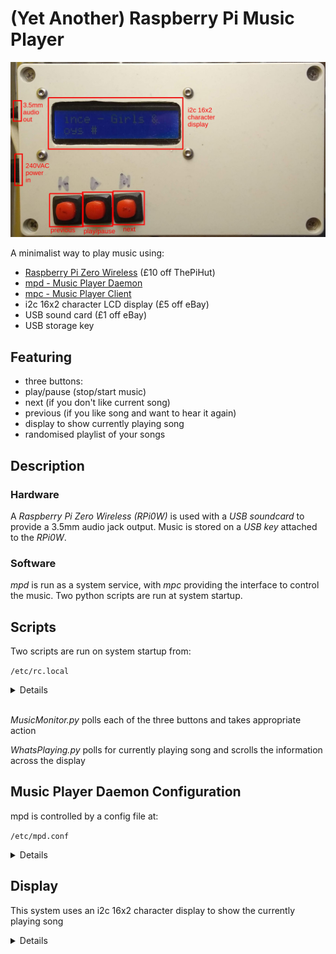 # (Yet Another) Raspberry Pi Music Player

![music-box](music-box.jpg "musicbox")

A minimalist way to play music using:
* [Raspberry Pi Zero Wireless](https://www.raspberrypi.org/products/raspberry-pi-zero-w/) (£10 off ThePiHut)
* [mpd - Music Player Daemon](https://www.musicpd.org/)
* [mpc - Music Player Client](https://www.musicpd.org/clients/mpc/)
* i2c 16x2 character LCD display (£5 off eBay)
* USB sound card (£1 off eBay)
* USB storage key

## Featuring
* three buttons:
 * play/pause (stop/start music)
 * next (if you don't like current song)
 * previous (if you like song and want to hear it again)
* display to show currently playing song
* randomised playlist of your songs

## Description
### Hardware
A _Raspberry Pi Zero Wireless (RPi0W)_ is used with a _USB soundcard_ to provide a 3.5mm audio jack output.
Music is stored on a _USB key_ attached to the _RPi0W_.

### Software
_mpd_ is run as a system service, with _mpc_ providing the interface to control the music.
Two python scripts are run at system startup.

## Scripts
Two scripts are run on system startup from:

``/etc/rc.local``

<details>

````bash
#!/bin/sh -e
#
# rc.local
#
# This script is executed at the end of each multiuser runlevel.
# Make sure that the script will "exit 0" on success or any other
# value on error.
#
# In order to enable or disable this script just change the execution
# bits.
#
# By default this script does nothing.

# Print the IP address
_IP=$(hostname -I) || true
if [ "$_IP" ]; then
  printf "My IP address is %s\n" "$_IP"
fi

sudo /home/trevorde/mpd-ui/MusicMonitor.py &
sudo /home/trevorde/mpd-ui/WhatsPlaying.py &

exit 0
````

</details>
<br />

_MusicMonitor.py_ polls each of the three buttons and takes appropriate action

_WhatsPlaying.py_ polls for currently playing song and scrolls the information across the display

## Music Player Daemon Configuration
mpd is controlled by a config file at:

``/etc/mpd.conf``

<details>

````
# An example configuration file for MPD.
# Read the user manual for documentation: http://www.musicpd.org/doc/user/
# or /usr/share/doc/mpd/user-manual.html


# Files and directories #######################################################
#
# This setting controls the top directory which MPD will search to discover the
# available audio files and add them to the daemon's online database. This 
# setting defaults to the XDG directory, otherwise the music directory will be
# be disabled and audio files will only be accepted over ipc socket (using
# file:// protocol) or streaming files over an accepted protocol.
#
music_directory			"/media/usb"

#
# This setting sets the MPD internal playlist directory. The purpose of this
# directory is storage for playlists created by MPD. The server will use 
# playlist files not created by the server but only if they are in the MPD
# format. This setting defaults to playlist saving being disabled.
#
playlist_directory		"/media/usb/_playlists"

#
# This setting sets the location of the MPD database. This file is used to
# load the database at server start up and store the database while the 
# server is not up. This setting defaults to disabled which will allow
# MPD to accept files over ipc socket (using file:// protocol) or streaming
# files over an accepted protocol.
#
db_file			"/var/lib/mpd/tag_cache"

# 
# These settings are the locations for the daemon log files for the daemon.
# These logs are great for troubleshooting, depending on your log_level
# settings.
#
# The special value "syslog" makes MPD use the local syslog daemon. This
# setting defaults to logging to syslog, otherwise logging is disabled.
#
#log_file			"/var/log/mpd/mpd.log"

#
# This setting sets the location of the file which stores the process ID
# for use of mpd --kill and some init scripts. This setting is disabled by
# default and the pid file will not be stored.
#
pid_file			"/run/mpd/pid"

#
# This setting sets the location of the file which contains information about
# most variables to get MPD back into the same general shape it was in before
# it was brought down. This setting is disabled by default and the server 
# state will be reset on server start up.
#
state_file			"/var/lib/mpd/state"

#
###############################################################################


# General music daemon options ################################################
#
# This setting specifies the user that MPD will run as. MPD should never run as
# root and you may use this setting to make MPD change its user ID after
# initialization. This setting is disabled by default and MPD is run as the
# current user.
#
user				"mpd"

#
# This setting sets the address for the daemon to listen on. Careful attention
# should be paid if this is assigned to anything other then the default, any.
# This setting can deny access to control of the daemon. Choose any if you want
# to have mpd listen on every address
#
# For network
bind_to_address		"localhost"

#
# This setting enables automatic update of MPD's database when files in 
# music_directory are changed.
#
auto_update    "yes"

# Input #######################################################################
#

input {
        plugin "curl"
#       proxy "proxy.isp.com:8080"
#       proxy_user "user"
#       proxy_password "password"
}

#
###############################################################################

# Audio Output ################################################################
#
# MPD supports various audio output types, as well as playing through multiple 
# audio outputs at the same time, through multiple audio_output settings 
# blocks. Setting this block is optional, though the server will only attempt
# autodetection for one sound card.
#
# An example of an ALSA output:
#
audio_output {
	type		"alsa"
	name		"Device"
#	device		"hw:0,0"	# optional
#	mixer_type      "hardware"      # optional
#	mixer_device	"default"	# optional
#	mixer_control	"PCM"		# optional
#	mixer_index	"0"		# optional
}
###############################################################################

# Character Encoding ##########################################################
#
# If file or directory names do not display correctly for your locale then you 
# may need to modify this setting.
#
filesystem_charset		"UTF-8"
#
# This setting controls the encoding that ID3v1 tags should be converted from.
#
id3v1_encoding			"UTF-8"
#
###############################################################################
````
</details>

## Display
This system uses an i2c 16x2 character display to show the currently playing song

<details>


There are two scripts which are run on system start:
* MusicMonitor.py
 * polls buttons for what to do
* WhatsPlaying.py
 * scrolls current song across LCD display

Now if I coloured it white and called it something like, _iShuffle_, I could make a fortune...
</details>
